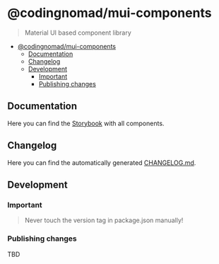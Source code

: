# @codingnomad/mui-components

> Material UI based component library

<!-- TOC -->

- [@codingnomad/mui-components](#codingnomadmui-components)
  - [Documentation](#documentation)
  - [Changelog](#changelog)
  - [Development](#development)
    - [Important](#important)
    - [Publishing changes](#publishing-changes)

<!-- /TOC -->

## Documentation

Here you can find the [Storybook](https://codingnomad-com.github.io/mui-components/) with all components.

## Changelog

Here you can find the automatically generated [CHANGELOG.md](CHANGELOG.md).

<!-- https://github.com/conventional-changelog/standard-version#customizing-changelog-generation -->

## Development

### Important

> Never touch the version tag in package.json manually!

### Publishing changes

TBD
